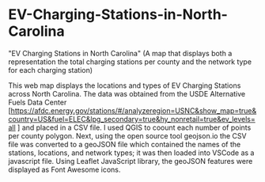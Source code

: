 # EV-Charging-Stations-in-North-Carolina

"EV Charging Stations in North Carolina" (A map that displays both a representation the total charging stations per county and the network type for each charging station)

This web map displays the locations and types of EV Charging Stations across North Carolina. The data was obtained from the USDE Alternative Fuels Data Center [https://afdc.energy.gov/stations/#/analyzeregion=USNC&show_map=true&country=US&fuel=ELEC&lpg_secondary=true&hy_nonretail=true&ev_levels=all ] and placed in a CSV file. I used QGIS to coount each number of points per county polygon. Next, using the open source tool geojson.io the CSV file was converted to a geoJSON file which contained the names of the stations, locations, and network types; it was then loaded into VSCode as a javascript file. Using Leaflet JavaScript library, the geoJSON features were displayed as Font Awesome icons. 
